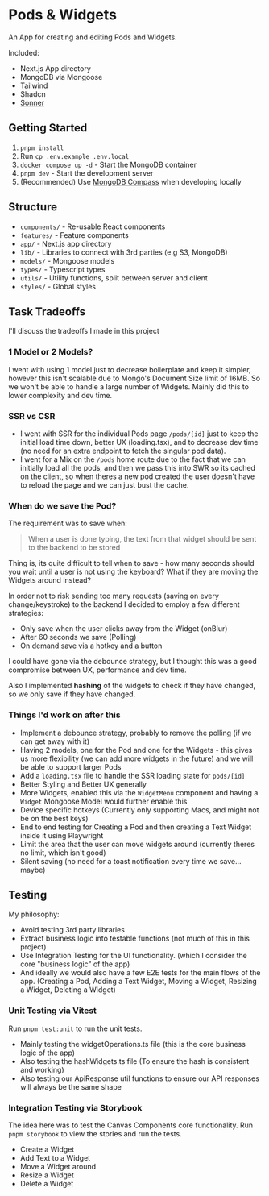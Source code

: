# Pods & Widgets

An App for creating and editing Pods and Widgets.

Included:

- Next.js App directory
- MongoDB via Mongoose
- Tailwind
- Shadcn
- [Sonner](https://sonner.emilkowal.ski/)


## Getting Started

1. `pnpm install`
2. Run `cp .env.example .env.local`
3. `docker compose up -d` - Start the MongoDB container
4. `pnpm dev` - Start the development server
5. (Recommended) Use [MongoDB Compass](https://www.mongodb.com/products/tools/compass) when developing locally

## Structure

- `components/` - Re-usable React components
- `features/` - Feature components
- `app/` - Next.js app directory
- `lib/` - Libraries to connect with 3rd parties (e.g S3, MongoDB)
- `models/` - Mongoose models
- `types/` - Typescript types
- `utils/` - Utility functions, split between server and client
- `styles/` - Global styles

## Task Tradeoffs

I'll discuss the tradeoffs I made in this project

### 1 Model or 2 Models?

I went with using 1 model just to decrease boilerplate and keep it simpler, however this isn't scalable due to Mongo's Document Size limit of 16MB. So we won't be able to handle a large number of Widgets. Mainly did this to lower complexity and dev time.

### SSR vs CSR

- I went with SSR for the individual Pods page `/pods/[id]` just to keep the initial load time down, better UX (loading.tsx), and to decrease dev time (no need for an extra endpoint to fetch the singular pod data).
- I went for a Mix on the `/pods` home route due to the fact that we can initially load all the pods, and then we pass this into SWR so its cached on the client, so when theres a new pod created the user doesn't have to reload the page and we can just bust the cache.

### When do we save the Pod?

The requirement was to save when:
> When a user is done typing, the text from that widget should be sent to the backend to be stored

Thing is, its quite difficult to tell when to save - how many seconds should you wait until a user is not using the keyboard? What if they are moving the Widgets around instead?

In order not to risk sending too many requests (saving on every change/keystroke) to the backend I decided to employ a few different strategies:

- Only save when the user clicks away from the Widget (onBlur)
- After 60 seconds we save (Polling)
- On demand save via a hotkey and a button

I could have gone via the debounce strategy, but I thought this was a good compromise between UX, performance and dev time.

Also I implemented **hashing** of the widgets to check if they have changed, so we only save if they have changed.

### Things I'd work on after this

- Implement a debounce strategy, probably to remove the polling (if we can get away with it)
- Having 2 models, one for the Pod and one for the Widgets - this gives us more flexibility (we can add more widgets in the future) and we will be able to support larger Pods
- Add a `loading.tsx` file to handle the SSR loading state for `pods/[id]`
- Better Styling and Better UX generally
- More Widgets, enabled this via the `WidgetMenu` component and having a `Widget` Mongoose Model would further enable this
- Device specific hotkeys (Currently only supporting Macs, and might not be on the best keys)
- End to end testing for Creating a Pod and then creating a Text Widget inside it using Playwright
- Limit the area that the user can move widgets around (currently theres no limit, which isn't good)
- Silent saving (no need for a toast notification every time we save... maybe)

## Testing

My philosophy:

- Avoid testing 3rd party libraries
- Extract business logic into testable functions (not much of this in this project)
- Use Integration Testing for the UI functionality. (which I consider the core "business logic" of the app)
- And ideally we would also have a few E2E tests for the main flows of the app. (Creating a Pod, Adding a Text Widget, Moving a Widget, Resizing a Widget, Deleting a Widget)

### Unit Testing via Vitest

Run `pnpm test:unit` to run the unit tests.

- Mainly testing the widgetOperations.ts file (this is the core business logic of the app)
- Also testing the hashWidgets.ts file (To ensure the hash is consistent and working)
- Also testing our ApiResponse util functions to ensure our API responses will always be the same shape

### Integration Testing via Storybook

The idea here was to test the Canvas Components core functionality.
Run `pnpm storybook` to view the stories and run the tests.

- Create a Widget
- Add Text to a Widget
- Move a Widget around
- Resize a Widget
- Delete a Widget
